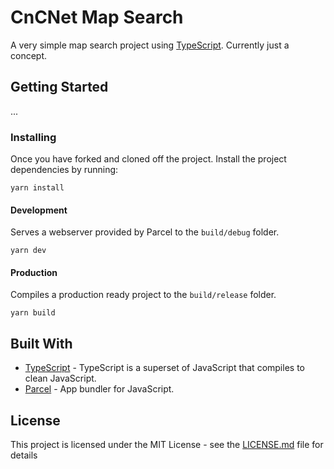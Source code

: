 # CnCNet Map Search 

A very simple map search project using [TypeScript](https://www.typescriptlang.org).
Currently just a concept.

## Getting Started
...

### Installing

Once you have forked and cloned off the project. 
Install the project dependencies by running:

```
yarn install
```

#### Development
Serves a webserver provided by Parcel to the `build/debug` folder.
```
yarn dev
```

#### Production
Compiles a production ready project to the `build/release` folder.

```
yarn build
```

## Built With

* [TypeScript](https://www.typescriptlang.org) - TypeScript is a superset of JavaScript that compiles to clean JavaScript.
* [Parcel](https://en.parceljs.org) - App bundler for JavaScript.

## License

This project is licensed under the MIT License - see the [LICENSE.md](LICENSE.md) file for details
